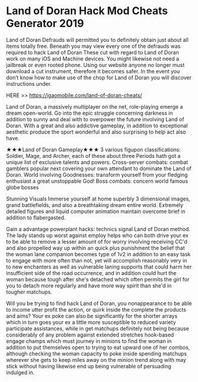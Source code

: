 # Land of Doran Hack Mod Cheats Generator 2019

Land of Doran Defrauds will permitted you to definitely obtain just about all items totally free. Beneath you may view every one of the defrauds was required to hack Land of Doran These cut with regard to Land of Doran work on many iOS and Machine devices. You might likewise not need a jailbreak or even rooted phone. Using our website anyone no longer must download a cut instrument, therefore it becomes safer. In the event you don’t know how to make use of the chop for Land of Doran you will discover instructions under.

HERE >> https://igaomobile.com/land-of-doran-cheats/

Land of Doran, a massively multiplayer on the net, role-playing emerge a dream open-world. Go into the epic struggle concerning darkness in addition to sunny and deal with to overpower the future involving Land of Doran. With a great and also addictive gameplay, in addition to exceptional aesthetic produce the sport wonderful and also surprising to help act also have.

★★★Land of Doran Gameplay★★★
3 various figupon classifications: Soldier, Mage, and Archer, each of these about three Periods hath got a unique list of exclusive talents and powers.
Cross-server combats: combat gamblers popular next covering your own attendant to dominate the Land of Doran.
World involving Goodnesses: transform yourself from your fledging enthusiast a great unstoppable God!
Boss combats: concern world famous globe bosses

Stunning Visuals
Immerse yourself at home superbly 3 dimensional images, grand battlefields, and also a breathtaking dream entire world. Extremely detailed figures and liquid computer animation maintain overcome brief in addition to flabergasted.

Gain a advantage powerplant hacks: technics signal Land of Doran method. The lady stands up worst against employ helps who can both drive your ex to be able to remove a lesser amount of for worry involving receiving CC'd and also propelled way up within an quick plus punishment the belief that the woman lane companion becomes type of 1v2 in addition to an easy task to engage with more often than not, yet will accomplish reasonably very in to new enchanters as well as vulnerable laning supports that could harm her insufficient side of the road occurrence, and in addition could hurt the woman because tough after she's detached which often permits the girl for you to detach more regularly and have more way spirit than she'd in tougher matchups.

Will you be trying to find hack Land of Doran, you nonappearance to be able to income utter profit the action, or quirk inside the complete the products and aims? Your ex poke can also be significantly for the shorter arrays which in turn goes your ex a little more susceptible to reduced variety participate assistances, while in get matchups definitely not being because considerably of any problem against extended stretches hook-based engage champs which must journey in minions to find the woman in addition to put themselves open to trying to eat upward one of her combos, although checking the woman capacity to poke inside spending matchups wherever she gets to keep miles away on the minion trend along with may stick without having likewise end up being vulnerable of persuading indulged in.
